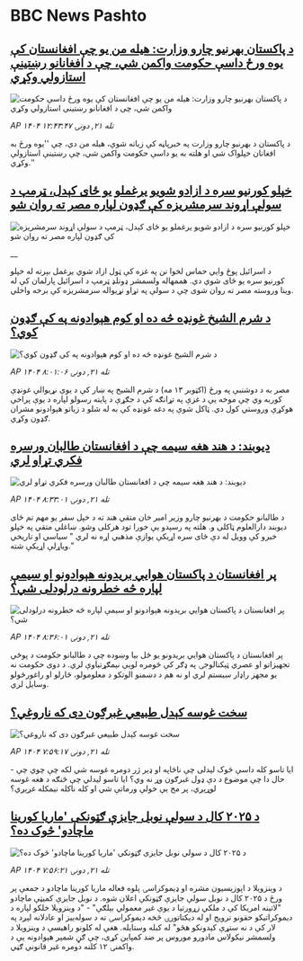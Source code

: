 # BBC News Pashto## [د پاکستان بهرنیو چارو وزارت: هیله من یو چې افغانستان کې یوه ورځ داسې حکومت واکمن شي، چې د افغانانو رښتینې استازولي وکړي](https://www.bbc.com/pashto/articles/c874gel9lz3o?at_medium=RSS&at_campaign=rss?at_campaign=githubrss)![د پاکستان بهرنیو چارو وزارت: هیله من یو چې افغانستان کې یوه ورځ داسې حکومت واکمن شي، چې د افغانانو رښتینې استازولي وکړي](https://ichef.bbci.co.uk/ace/ws/240/cpsprodpb/1191/live/75e08080-a82c-11f0-b741-177e3e2c2fc7.png)_AP ۱۴۰۴ تله ۲۱, دونۍ ۱۲:۴۳:۴۷_د پاکستان د بهرنیو چارو وزارت په خبرپاڼه کې زیاته شوې، هیله من دي، چې ''یوه ورځ به افغانان خپلواک شي او هلته به یو داسې حکومت واکمن شي، چې رښتینې استازولې وکړي.''## [خپلو کورنیو سره د ازادو شویو یرغملو یو ځای کېدل، ټرمپ د سولې اړوند سرمشریزه کې ګډون لپاره مصر ته روان شو](https://www.bbc.co.uk/pashto/live/czrpzn2z2y6t?at_medium=RSS&at_campaign=rss?at_campaign=githubrss)![خپلو کورنیو سره د ازادو شویو یرغملو یو ځای کېدل، ټرمپ د سولې اړوند سرمشریزه کې ګډون لپاره مصر ته روان شو](https://ichef.bbci.co.uk/ace/standard/240/cpsprodpb/63a4/live/179d6db0-a83d-11f0-b741-177e3e2c2fc7.jpg)__د اسرائيل پوځ وايي‌ حماس لخوا نن په غزه کې ټول ازاد شوي یرغمل بېرته له خپلو کورنیو سره یو ځای شوي‌ دي. هممهاله ولسمشر ډونلډ ټرمپ د اسرائيل پارلمان کې له وینا وروسته مصر ته روان شوی چې د سولې په تړاو نړیواله سرمشریزه کې برخه واخلي.‌## [د شرم الشيخ غونډه څه ده او کوم هېوادونه په کې ګډون کوي؟](https://www.bbc.com/pashto/articles/c5y03gnv02zo?at_medium=RSS&at_campaign=rss?at_campaign=githubrss)![د شرم الشيخ غونډه څه ده او کوم هېوادونه په کې ګډون کوي؟](https://ichef.bbci.co.uk/ace/ws/240/cpsprodpb/796a/live/c0cf3670-a76b-11f0-93e3-054bcb63bc18.jpg)_AP ۱۴۰۴ تله ۲۱, دونۍ ۸:۰۱:۰۶_مصر به د دوشنبې په ورځ (اکټوبر ۱۳ مه) د شرم الشیخ په ښار کې د یوې نړيوالې غونډې کوربه وي چې موخه یې د غزې په تړانګه کې د جګړې د پايته رسولو لپاره د يوې پراخې هوکړې وروستي کول دي. ټاکل شوې په دغه غونډه کې به له شلو د زياتو هېوادونو مشران ګډون وکړي.## [دیوبند: د هند هغه سیمه چې د افغانستان طالبان ورسره فکري تړاو لري](https://www.bbc.com/pashto/articles/c9303d52vldo?at_medium=RSS&at_campaign=rss?at_campaign=githubrss)![دیوبند: د هند هغه سیمه چې د افغانستان طالبان ورسره فکري تړاو لري](https://ichef.bbci.co.uk/ace/ws/240/cpsprodpb/838f/live/f7e63730-a6d5-11f0-b741-177e3e2c2fc7.jpg)_AP ۱۴۰۴ تله ۲۱, دونۍ ۸:۳۳:۰۱_د طالبانو حکومت د بهرنیو چارو وزیر امیر خان متقي هند ته د خپل سفر یو مهم تم ځای دیوبند دارالعلوم ټاکلی و. هلته په رسېدو یې خورا تود هرکلی وشو.
ښاغلي متقي په خپلو خبرو کې وویل له دې ځای سره اړیکې یوازې مذهبي اړه نه لري " سیاسي او تاریخي ویاړلې اړیکې شته."## [پر افغانستان د پاکستان هوايي بريدونه هېوادونو او سيمې لپاره څه خطرونه درلودلی شي؟](https://www.bbc.com/pashto/articles/c78n8v353v2o?at_medium=RSS&at_campaign=rss?at_campaign=githubrss)![پر افغانستان د پاکستان هوايي بريدونه هېوادونو او سيمې لپاره څه خطرونه درلودلی شي؟](https://ichef.bbci.co.uk/ace/ws/240/cpsprodpb/c56c/live/4ac1df20-a705-11f0-b3a0-39a0fb4fba99.jpg)_AP ۱۴۰۴ تله ۲۱, دونۍ ۸:۳۶:۰۱_پر افغانستان د پاکستان هوايي بريدونو يو ځل بیا وښوده چې د طالبانو حکومت د پوځي تجهيزاتو او عصري ټېکنالوجۍ په ډګر کې څومره لويې نيمګړتياوې لري. د دوی حکومت نه يو مجهز راډار سیستم لري او نه هم د دښمنو الوتکو د معلومولو، څارلو او راغورځولو وسايل لري.## [سخت غوسه کېدل طبیعي غبرګون دی که ناروغي؟](https://www.bbc.com/pashto/articles/cyv6vm89vdro?at_medium=RSS&at_campaign=rss?at_campaign=githubrss)![سخت غوسه کېدل طبیعي غبرګون دی که ناروغي؟](https://ichef.bbci.co.uk/ace/ws/240/cpsprodpb/1cd9/live/fe09d760-a6b3-11f0-928c-71dbb8619e94.jpg)_AP ۱۴۰۴ تله ۲۱, دونۍ ۷:۵۹:۱۷_ایا تاسو کله داسې څوک لیدلی چې ناڅاپه او ډېر ژر دومره غوسه شي لکه چې چوي چې - حال دا چې موضوع د دې ډول غبرګون وړ نه وي؟ ایا تاسو لیدلي چې څنګه د هغه غوسه لوړېږي، پر مخ یې خولې ورماتې شي او کله ناکله نیمکله غږېږي؟## [د ۲۰۲۵ کال د سولې نوبل جایزې ګټونکې 'ماریا کورینا ماچادو' څوک ده؟](https://www.bbc.com/pashto/articles/c33r31zy182o?at_medium=RSS&at_campaign=rss?at_campaign=githubrss)![د ۲۰۲۵ کال د سولې نوبل جایزې ګټونکې 'ماریا کورینا ماچادو' څوک ده؟](https://ichef.bbci.co.uk/ace/ws/240/cpsprodpb/caee/live/1eab91f0-a5cb-11f0-aeb3-6f25177f837c.jpg)_AP ۱۴۰۴ تله ۲۱, دونۍ ۷:۵۶:۲۱_د وېنزویلا د اپوزېسیون مشره او ډیموکراسۍ پلوه فعاله ماریا کورینا ماچادو د جمعې پر ورځ د ۲۰۲۵ کال د نوبل سولې جایزې ګټونکې اعلان شوه.
د نوبل جایزې کمیټې ماچادو "لاتینه امریکا کې د ملکي زړورتیا د یوې غیر معمولي بېلګې" - "د وینزویلا خلکو لپاره د دیموکراتیکو حقونو ترویج او له دیکتاتورۍ څخه دېموکراسۍ ته د سوله‌ییز او عادلانه لېږد په لار کې د نه ستړې کېدونکو هڅو" له کبله وستایله.
هغې له کلونو راهیسې د وینزویلا د ولسمشر نیکولاس مادورو موروس پر ضد کمپاین کړی، چې ګڼ شمېر هېوادونه یې د واکمنۍ ۱۲ کلنه دومره غیر قانوني ګڼي.